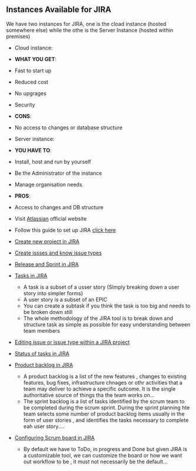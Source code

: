 ## Instances Available for JIRA

We have two instances for JIRA, one is the cload instance (hosted somewhere else) while the othe is the Server Instance (hosted within premises)
- Cloud instance:
 - **WHAT YOU GET**:
 - Fast to start up
 - Reduced cost
 - No upgrages
 - Security
 - **CONS**:
 - No access to changes or database structure 
- Server instance:
- **YOU HAVE TO**:
 - Install, host and run by yourself
 - Be the Administrator of the instance
 - Manage organisation needs 
 - **PROS**:
 - Access to changes and DB structure


- Visit [Atlassian](https://www.atlassian.com/) official website 
- Follow this guide to set up JIRA [click here](https://youtu.be/9uzOx5amps0?si=LS7Iep93Ngm0QNZm)
- [Create new project in JIRA](https://youtu.be/yWMSyRB7aFc?si=zulqSaHnogT_VxBs)
- [Create issses and know issue types](https://youtu.be/sZ7nfA2CwaM?si=kPWJlYkzIizQJPA5)
- [Release and Sprint in JIRA](https://youtu.be/Vt1O6HdGPW8?si=qHPj9zPksFEqZdWV)
- [Tasks in JIRA](https://youtu.be/8F_mnyS2zxA?si=gyhKkEWO8CLhA7CU)
   - A task is a subset of a usser story (SImply breaking down a user story into simpler forms)
   - A user story is a subset of an EPIC
   - You can create a subtask if you think the task is too big and needs to be broken down still
   - The whole methodology of the JIRA tool is to break down and structure task as simple as possible for easy understanding between team members
- [Editing issue or issue type within a JIRA project ](https://youtu.be/xYhHINFJbk4?si=eVeViqxsczhRiSlZ)
- [Status of tasks in JIRA](https://youtu.be/kIrfqcsNRb0?si=4u1nJdqyhprUVvEd)
- [Product backlog in JIRA](https://youtu.be/y7g9mlbL40w?si=SstsRiq3ieyQcZCK)
   - A product backlog is a list of the new features , changes to existing features, bug fixes, infrastructure chnages or othr activities that a team may deliver to achieve a specific outcome. It is the single authoritative source of things tha the team works on...
   - The sprint backlog is a list of tasks identified by the scrum team to be completed during the scrum sprint. During the sprint planning hte team selects some number of product backlog items usually in the form of user stories , and identifies the tasks necessary to complete eah user story....
- [Configuring Scrum board in JIRA ](https://youtu.be/T19fiID1ok4?si=MQcBZXUvMJtVYxyy)
   - By default we have to ToDo, in progress and Done but given JIRA is a customizable tool, we can customize the board or how we want out workflow to be , it must not necessarily be the default...